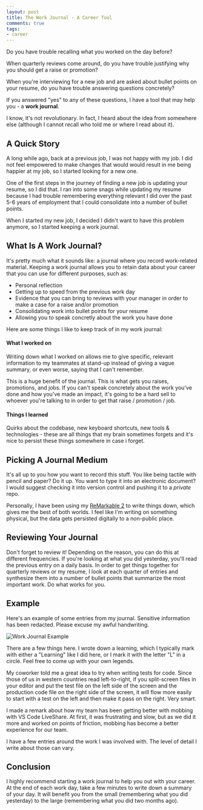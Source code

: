 ```yaml
---
layout: post
title: The Work Journal - A Career Tool
comments: true
tags:
- career
---
```


Do you have trouble recalling what you worked on the day before?

When quarterly reviews come around, do you have trouble justifying why you should get a raise or promotion?

When you're interviewing for a new job and are asked about bullet points on your resume, do you have trouble answering questions concretely?

If you answered "yes" to any of these questions, I have a tool that may help you - a **work journal**.

I know, it's not revolutionary. In fact, I heard about the idea from somewhere else (although I cannot recall who told me or where I read about it).

## A Quick Story
A long while ago, back at a previous job, I was not happy with my job. I did not feel empowered to make changes that would would result in me being happier at my job, so I started looking for a new one.

One of the first steps in the journey of finding a new job is updating your resume, so I did that. I ran into some snags while updating my resume because I had trouble remembering everything relevant I did over the past 5-6 years of employment that I could consolidate into a number of bullet points.

When I started my new job, I decided I didn't want to have this problem anymore, so I started keeping a work journal.

## What Is A Work Journal?

It's pretty much what it sounds like: a journal where you record work-related material. Keeping a work journal allows you to retain data about your career that you can use for different purposes, such as:

- Personal reflection
- Getting up to speed from the previous work day
- Evidence that you can bring to reviews with your manager in order to make a case for a raise and/or promotion
- Consolidating work into bullet points for your resume
- Allowing you to speak concretly about the work you have done 

Here are some things I like to keep track of in my work journal:

#### What I worked on

Writing down what I worked on allows me to give specific, relevant information to my teammates at stand-up instead of giving a vague summary, or even worse, saying that I can't remember.

This is a huge benefit of the journal. This is what gets you raises, promotions, and jobs. If you can't speak concretely about the work you've done and how you've made an impact, it's going to be a hard sell to whoever you're talking to in order to get that raise / promotion / job.

#### Things I learned

Quirks about the codebase, new keyboard shortcuts, new tools & technologies - these are all things that my brain sometimes forgets and it's nice to persist these things somewhere in case i forget.

## Picking A Journal Medium

It's all up to you how you want to record this stuff. You like being tactile with pencil and paper? Do it up. You want to type it into an electronic document? I would suggest checking it into version control and pushing it to a *private* repo.

Personally, I have been using my [ReMarkable 2](https://remarkable.com/) to write things down, which gives me the best of both worlds. I feel like I'm writing on something physical, but the data gets persisted digitally to a non-public place.

## Reviewing Your Journal

Don't forget to review it! Depending on the reason, you can do this at different frequencies. If you're looking at what you did yesterday, you'll read the previous entry on a daily basis. In order to get things together for quarterly reviews or my resume, I look at each quarter of entries and synthesize them into a number of bullet points that summarize the most important work. Do what works for you.

## Example

Here's an example of some entries from my journal. Sensitive information has been redacted. Please excuse my awful handwriting.

![Work Journal Example](../../../../images/9-28-21/journal.png "An example entry from my work journal")

There are a few things here. I wrote down a learning, which I typically mark with either a "Learning" like I did here, or I mark it with the letter "L" in a circle. Feel free to come up with your own legends.

My coworker told me a great idea to try when writing tests for code. Since those of us in western countries read left-to-right, if you split-screen files in your editor and put the test file on the left side of the screen and the production code file on the right side of the screen, it will flow more easily to start with a test on the left and then make it pass on the right. Very smart.

I made a remark about how my team has been getting better with mobbing with VS Code LiveShare. At first, it was frustrating and slow, but as we did it more and worked on points of friction, mobbing has become a better experience for our team.

I have a few entries around the work I was involved with. The level of detail I write about those can vary.

## Conclusion

I highly recommend starting a work journal to help you out with your career. At the end of each work day, take a few minutes to write down a summary of your day. It will benefit you from the small (remembering what you did yesterday) to the large (remembering what you did two months ago).